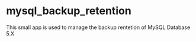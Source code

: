 # mysql_backup_retention
This small app is used to manage the backup rentetion of MySQL Database 5.X

